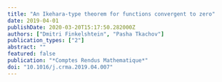 ```yaml
---
title: "An Ikehara-type theorem for functions convergent to zero"
date: 2019-04-01
publishDate: 2020-03-20T15:17:50.282000Z
authors: ["Dmitri Finkelshtein", "Pasha Tkachov"]
publication_types: ["2"]
abstract: ""
featured: false
publication: "*Comptes Rendus Mathematique*"
doi: "10.1016/j.crma.2019.04.007"
---
```


